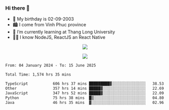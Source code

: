 ### Hi there 👋
- 🎂 My birthday is 02-09-2003
- 🏙️ I come from Vinh Phuc province
- 🌱 I’m currently learning at Thang Long University
- 🧑‍💻 I know NodeJS, ReactJS an React Native
<p align="center"><img src="https://github-readme-stats.vercel.app/api?username=tmquang0209&show_icons=true&theme=gradient"></p>
<p align="center"><img src="https://github-readme-stats.vercel.app/api/top-langs/?username=tmquang0209&hide=scss,css&langs_count=10"></p>
<!--START_SECTION:waka-->

```txt
From: 04 January 2024 - To: 15 June 2025

Total Time: 1,574 hrs 35 mins

TypeScript           606 hrs 37 mins █████████▓░░░░░░░░░░░░░░░   38.53 %
Other                357 hrs 14 mins █████▓░░░░░░░░░░░░░░░░░░░   22.69 %
JavaScript           347 hrs 52 mins █████▓░░░░░░░░░░░░░░░░░░░   22.09 %
Python               75 hrs 38 mins  █▒░░░░░░░░░░░░░░░░░░░░░░░   04.80 %
Java                 46 hrs 35 mins  ▓░░░░░░░░░░░░░░░░░░░░░░░░   02.96 %
```

<!--END_SECTION:waka-->
